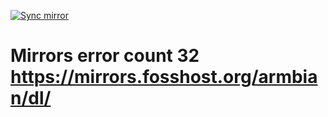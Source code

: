 [![Sync mirror](https://github.com/armbian/mirror/actions/workflows/mirror-sync.yml/badge.svg)](https://github.com/armbian/mirror/actions/workflows/mirror-sync.yml)

# Mirrors error count     32 https://mirrors.fosshost.org/armbian/dl/
